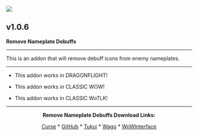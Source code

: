 [![](https://img.shields.io/static/v1?label=Donate&message=CashApp&color=brightgreen)](https://bit.ly/3fyxxSU)

v1.0.6
------------------------------

**Remove Nameplate Debuffs**

------------------------------

This is an addon that will remove debuff icons from enemy nameplates.

------------------------------

- This addon works in DRAGONFLIGHT!

- This addon works in CLASSIC WOW!

- This addon works in CLASSIC WoTLK!

------------------------------
<div align="center">

**Remove Nameplate Debuffs Download Links:**

[Curse](https://www.curseforge.com/wow/addons/remove-nameplate-debuffs "This link takes you to the Curseforge.com website, you may download it here and help support the developers.") * [GitHub](https://github.com/donniedice/Remove_Nameplate_Debuffs "This link takes you to the GitHub.com website, you may download it here.") * [Tukui](https://www.tukui.org/addons.php?id=239 "This link takes you to the Tukui.org website, you may download it here.") * [Wago](https://addons.wago.io/addons/remove-nameplate-debuffs "This link takes you to the Wago.io website, you may download it here and help support the developers.") * [WoWInterface](https://www.wowinterface.com/downloads/info26320-RemoveNameplateDebuffs.html "This link takes you to the WoWInterface.com website, you may download it here.")

</div>
